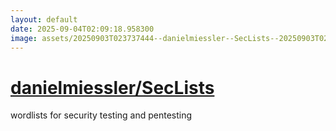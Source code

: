 ```yaml
---
layout: default
date: 2025-09-04T02:09:18.958300
image: assets/20250903T023737444--danielmiessler--SecLists--20250903T024212282--cropped.png
---
```


# [danielmiessler/SecLists](https://github.com/danielmiessler/SecLists)

wordlists for security testing and pentesting
